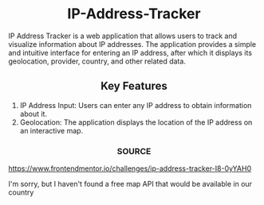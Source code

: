 <h1 align="center"> IP-Address-Tracker</h1>

IP Address Tracker is a web application that allows users to track and visualize information about IP addresses. The application provides a simple and intuitive interface for entering an IP address, after which it displays its geolocation, provider, country, and other related data.

<h2 align="center"> Key Features </h2>

1. IP Address Input: Users can enter any IP address to obtain information about it.
2. Geolocation: The application displays the location of the IP address on an interactive map.
<h3 align="center">SOURCE </h3>

https://www.frontendmentor.io/challenges/ip-address-tracker-I8-0yYAH0

I'm sorry, but I haven't found a free map API that would be available in our country
